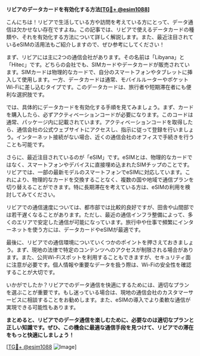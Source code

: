 **リビアのデータカードを有効化する方法[[TG💪+ @esim1088](https://t.me/s/esim1088)]**

こんにちは！リビアで生活している方や訪問を考えている方にとって、データ通信は欠かせない存在ですよね。この記事では、リビアで使えるデータカードの種類や、それを有効化する方法について詳しく解説します。また、最近注目されているeSIMの活用法もご紹介しますので、ぜひ参考にしてください！

まず、リビアには主に2つの通信会社があります。その名前は「Libyana」と「Hitec」です。どちらの会社でも、SIMカードやデータカードが販売されています。SIMカードは物理的なカードで、自分のスマートフォンやタブレットに挿入して使用します。一方、データカードは通常、モバイルルーターやポケットWi-Fiに差し込むタイプです。このデータカードは、旅行者や短期滞在者にも便利な選択肢です。

では、具体的にデータカードを有効化する手順を見てみましょう。まず、カードを購入したら、必ずアクティベーションコードが必要になります。このコードは通常、パッケージ内に記載されています。アクティベーションコードを取得したら、通信会社の公式ウェブサイトにアクセスし、指示に従って登録を行いましょう。インターネット接続がない場合、近くの通信会社のオフィスで手続きを行うことも可能です。

さらに、最近注目されているのが「eSIM」です。eSIMとは、物理的なカードではなく、スマートフォンやデバイスに直接埋め込まれたSIMチップのことです。リビアでは、一部の最新モデルのスマートフォンでeSIMに対応しています。これにより、物理的なカードを交換することなく、複数の国や地域で通信プランを切り替えることができます。特に長期滞在を考えている方は、eSIMの利用を検討してみてください。

リビアでの通信速度については、都市部では比較的良好ですが、田舎や山間部では若干遅くなることがあります。ただし、最近の通信インフラ整備によって、多くのエリアで安定した通信が可能になっています。旅行中や仕事で頻繁にインターネットを使う方には、データカードやeSIMが最適です。

最後に、リビアでの通信環境についていくつかのポイントを押さえておきましょう。まず、現地の法律で特定のコンテンツへのアクセスが制限される場合があります。また、公共Wi-Fiスポットを利用することもできますが、セキュリティ面に注意が必要です。個人情報や重要なデータを扱う際は、Wi-Fiの安全性を確認することが大切です。

いかがでしたか？リビアでのデータ通信を快適にするためには、適切なプランを選ぶことが重要です。もし迷っている場合は、現地の通信会社のカスタマーサービスに相談することをお勧めします。また、eSIMの導入でより柔軟な通信が実現できる可能性もあります。

**まとめると、リビアでのデータ通信を楽しむために、必要なのは適切なプランと正しい知識です。ぜひ、この機会に最適な通信手段を見つけて、リビアでの滞在をもっと快適にしましょう！**

[[TG💪+ @esim1088](https://t.me/s/esim1088) ![Image](https://i.postimg.cc/Y0z9fWf4/image.png)]